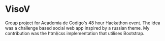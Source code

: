 # VisoV

Group project for Academia de Codigo's 48 hour Hackathon event.
The idea was a challenge based social web app inspired by a russian theme.
My contribution was the html/css implementation that utilises Bootstrap.
